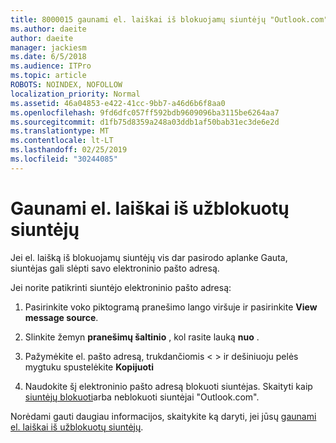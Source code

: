 ```yaml
---
title: 8000015 gaunami el. laiškai iš blokuojamų siuntėjų "Outlook.com"
ms.author: daeite
author: daeite
manager: jackiesm
ms.date: 6/5/2018
ms.audience: ITPro
ms.topic: article
ROBOTS: NOINDEX, NOFOLLOW
localization_priority: Normal
ms.assetid: 46a04853-e422-41cc-9bb7-a46d6b6f8aa0
ms.openlocfilehash: 9fd6dfc057ff592bdb9609096ba3115be6264aa7
ms.sourcegitcommit: d1fb75d8359a248a03ddb1af50bab31ec3de6e2d
ms.translationtype: MT
ms.contentlocale: lt-LT
ms.lasthandoff: 02/25/2019
ms.locfileid: "30244085"
---
```

# <a name="receiving-email-from-blocked-senders"></a>Gaunami el. laiškai iš užblokuotų siuntėjų

Jei el. laišką iš blokuojamų siuntėjų vis dar pasirodo aplanke Gauta, siuntėjas gali slėpti savo elektroninio pašto adresą.
  
Jei norite patikrinti siuntėjo elektroninio pašto adresą:
  
1. Pasirinkite voko piktogramą pranešimo lango viršuje ir pasirinkite **View message source**.
    
2. Slinkite žemyn **pranešimų šaltinio** , kol rasite lauką **nuo** . 
    
3. Pažymėkite el. pašto adresą, trukdančiomis \< \> ir dešiniuoju pelės mygtuku spustelėkite **Kopijuoti**
    
4. Naudokite šį elektroninio pašto adresą blokuoti siuntėjas. Skaityti kaip [siuntėjų blokuoti](https://support.office.com/article/afba1c94-77bb-4f50-8b85-057cf52f4d5e.aspx)arba neblokuoti siuntėjai "Outlook.com".
    
Norėdami gauti daugiau informacijos, skaitykite ką daryti, jei jūsų [gaunami el. laiškai iš užblokuotų siuntėjų](https://go.microsoft.com/fwlink/p/?linkid=2002011&amp;clcid=0x409).
  

